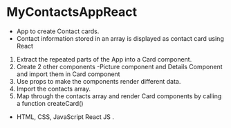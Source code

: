 # MyContactsAppReact
* App to create Contact cards.
* Contact information stored in an array is displayed as contact card using React 
1. Extract the repeated parts of the App into a Card component.
2. Create 2 other components -Picture component and Details Component and import them in Card component
3. Use props to make the  components render different data.
4. Import the contacts array.
5. Map through the contacts array and render Card components by calling a function  createCard()
* HTML, CSS, JavaScript React JS
.
